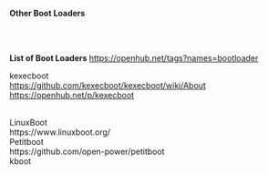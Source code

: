 **Other Boot Loaders**

<br>
<br>

**List of Boot Loaders**
https://openhub.net/tags?names=bootloader
<br>


kexecboot<br>
https://github.com/kexecboot/kexecboot/wiki/About<br>
https://openhub.net/p/kexecboot

<br>
LinuxBoot<br>
https://www.linuxboot.org/
<br>
Petitboot<br>
https://github.com/open-power/petitboot
<br>
kboot
